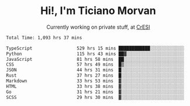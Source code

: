 <h1 align="center">Hi!, I'm Ticiano Morvan</h1>
<p align="center">Currently working on private stuff, at <a href="https://cresi.com.ar" target="_blank">CrESI</a></p>

<!--START_SECTION:waka-->

```txt
Total Time: 1,093 hrs 37 mins

TypeScript                 529 hrs 15 mins ████████████░░░░░░░░░░░░░   48.39 %
Python                     115 hrs 43 mins ██▓░░░░░░░░░░░░░░░░░░░░░░   10.58 %
JavaScript                 81 hrs 58 mins  ██░░░░░░░░░░░░░░░░░░░░░░░   07.50 %
CSS                        57 hrs 49 mins  █▒░░░░░░░░░░░░░░░░░░░░░░░   05.29 %
JSON                       44 hrs 31 mins  █░░░░░░░░░░░░░░░░░░░░░░░░   04.07 %
Rust                       37 hrs 27 mins  █░░░░░░░░░░░░░░░░░░░░░░░░   03.43 %
Markdown                   33 hrs 53 mins  ▓░░░░░░░░░░░░░░░░░░░░░░░░   03.10 %
HTML                       33 hrs 38 mins  ▓░░░░░░░░░░░░░░░░░░░░░░░░   03.08 %
Go                         31 hrs 21 mins  ▓░░░░░░░░░░░░░░░░░░░░░░░░   02.87 %
SCSS                       29 hrs 30 mins  ▓░░░░░░░░░░░░░░░░░░░░░░░░   02.70 %
```

<!--END_SECTION:waka-->
